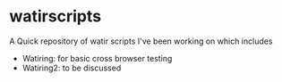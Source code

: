 watirscripts
============
A Quick repository of watir scripts I've been working on which includes
- Watiring: for basic cross browser testing
- Watiring2: to be discussed
